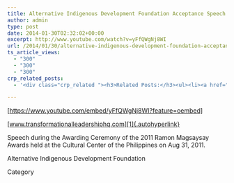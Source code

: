```yaml
---
title: Alternative Indigenous Development Foundation Acceptance Speech – 2011 Ramon Magsaysay Awards
author: admin
type: post
date: 2014-01-30T02:32:02+00:00
excerpt: http://www.youtube.com/watch?v=yFfQWgNj8WI
url: /2014/01/30/alternative-indigenous-development-foundation-acceptance-speech-2011-ramon-magsaysay-awards/
ts_article_views:
  - "300"
  - "300"
  - "300"
crp_related_posts:
  - '<div class="crp_related "><h3>Related Posts:</h3><ul><li><a href="https://scdhub.org/2017/12/25/wastewater-treatment-and-biosolids-management/"    ><img src="https://scdhub.org/wp-content/uploads/2017/12/wastewater-treatment-and-biosoli-150x150.jpg" alt="Wastewater treatment and Biosolids management" title="Wastewater treatment and Biosolids management" width="150" height="150" class="crp_thumb crp_featured" /><span class="crp_title">Wastewater treatment and Biosolids management</span></a></li><li><a href="https://scdhub.org/2017/06/11/masanobu-fukuoka-how-to-make-clay-seed-balls/"    ><img src="https://scdhub.org/wp-content/uploads/2017/06/Screen-Shot-2017-06-10-at-8.22.36-PM-150x150.png" alt="Masanobu Fukuoka How to Make Clay Seed Balls" title="Masanobu Fukuoka How to Make Clay Seed Balls" width="150" height="150" class="crp_thumb crp_featured" /><span class="crp_title">Masanobu Fukuoka How to Make Clay Seed Balls</span></a></li><li><a href="https://scdhub.org/2017/08/01/the-big-conservation-lie/"    ><img src="https://scdhub.org/wp-content/uploads/2017/08/8049-150x150.jpg" alt="Mordecai Ogada, Director of Conservation Solutions Afrika – The Big Conservation Lie" title="Mordecai Ogada, Director of Conservation Solutions Afrika – The Big Conservation Lie" width="150" height="150" class="crp_thumb crp_featured" /><span class="crp_title">Mordecai Ogada, Director of Conservation Solutions&hellip;</span></a></li><li><a href="https://scdhub.org/2018/01/06/household-and-neighborhood-sanitation-infrastructures-excreta-wastewater-disposal-in-developing-countries/"    ><img src="https://scdhub.org/wp-content/plugins/contextual-related-posts/default.png" alt="Household and neighborhood Sanitation Infrastructures: Excreta, wastewater disposal in developing countries" title="Household and neighborhood Sanitation Infrastructures: Excreta, wastewater disposal in developing countries" width="150" height="150" class="crp_thumb crp_default" /><span class="crp_title">Household and neighborhood Sanitation&hellip;</span></a></li><li><a href="https://scdhub.org/2017/07/12/woody-guthrie-voice-of-the-common-man/"    ><img src="https://scdhub.org/wp-content/uploads/2017/07/woody-guthrie-voice-of-the-common-man-150x150.jpg" alt="Woody Guthrie: Voice of the Common Man" title="Woody Guthrie: Voice of the Common Man" width="150" height="150" class="crp_thumb crp_featured" /><span class="crp_title">Woody Guthrie: Voice of the Common Man</span></a></li><li><a href="https://scdhub.org/2017/12/10/water-chlorine-maintenance-program/"    ><img src="https://scdhub.org/wp-content/uploads/2017/12/water-chlorine-maintenance-progr-150x150.jpg" alt="Water Chlorine Maintenance Program" title="Water Chlorine Maintenance Program" width="150" height="150" class="crp_thumb crp_featured" /><span class="crp_title">Water Chlorine Maintenance Program</span></a></li></ul><div class="crp_clear"></div></div>'

---
```

[https://www.youtube.com/embed/yFfQWgNj8WI?feature=oembed] 

[www.transformationalleadershiphq.com][1]{.autohyperlink} 

Speech during the Awarding Ceremony of the 2011 Ramon Magsaysay Awards held at the Cultural Center of the Philippines on Aug 31, 2011. 

Alternative Indigenous Development Foundation
  
Category

 [1]: http://www.transformationalleadershiphq.com